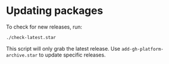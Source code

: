 
# Updating packages

To check for new releases, run:

```sh
./check-latest.star
```

This script will only grab the latest release. Use `add-gh-platform-archive.star` to update specific releases.
